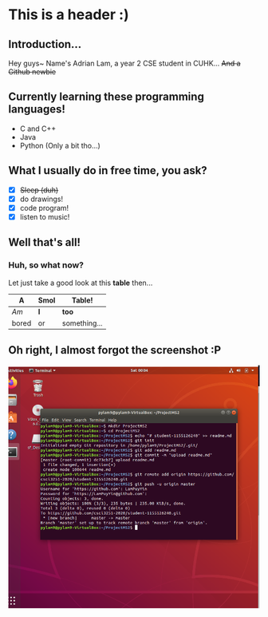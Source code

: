 # This is a header :)

## Introduction...

Hey guys~ Name's Adrian Lam, a year 2 CSE student in CUHK...
~~And a Github newbie~~

## Currently learning these programming languages!

* C and C++
* Java
* Python (Only a bit tho...)

## What I usually do in free time, you ask?

- [x] ~~Sleep (duh)~~
- [x] do drawings!
- [x] code program!
- [x] listen to music!

## Well that's all! 
### Huh, so what now?

Let just take a good look at this __table__ then...

A | Smol | Table!
--- | --- | ---
*Am* | __I__ | **too**
bored | or | something...

## Oh right, I almost forgot the screenshot :P

![screenshot](Screenshot.png)
